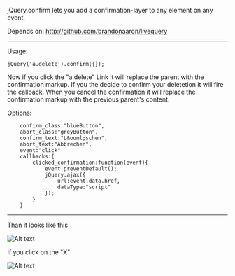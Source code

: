 jQuery.confirm lets you add a confirmation-layer to any element on any event.

Depends on:
    http://github.com/brandonaaron/livequery
    
--------
Usage:

    jQuery('a.delete').confirm({});

Now if you click the "a.delete" Link it will replace the parent with the confirmation markup.
If you the decide to confirm your deletetion it will fire the callback.
When you cancel the confirmation it will replace the confirmation markup with the previous parent's content.

Options:
```
    confirm_class:"blueButton",
    abort_class:"greyButton",
    confirm_text:"L&ouml;schen",
    abort_text:"Abbrechen",
    event:"click"
    callbacks:{
        clicked_confirmation:function(event){
            event.preventDefault();
            jQuery.ajax({
                url:event.data.href,
                dataType:"script"
            });                    
        }
    }
```    
--------    
Than it looks like this

![Alt text](http://pickhost.eu/images/0003/4559/Picture_3.png)

If you click on the "X"

![Alt text](http://pickhost.eu/images/0003/4560/Picture_4.png)



